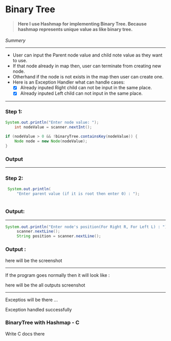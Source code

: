 # Binary Tree 

>#### Here I use Hashmap for implementing Binary Tree. Because hashmap represents unique value as like binary tree.


_Summery_
___
* User can input the Parent node value and child note value as they want to use.
*  If that node already  in map then, user can terminate from creating new node.
* Otherhand if the node is not exists in the map then user can create one.
* Here is an Exception Handler what can handle cases:
     * [x] Already inputed Right child can not be input in the same place.
     * [x] Already inputed Left child can not  input in the same place.
___

### Step 1:
```java
System.out.println("Enter node value: ");
    int nodeValue = scanner.nextInt();
            
if (nodeValue > 0 && !binaryTree.containsKey(nodeValue)) {
    Node node = new Node(nodeValue);
}

```
### Output

___

### Step 2:

```java
 System.out.println(
     "Enter parent value (if it is root then enter 0) : ");
    
```
### Output:

___

```java
System.out.println("Enter node's position(For Right R, For Left L) : ");
     scanner.nextLine();
     String position = scanner.nextLine();
```

### Output : 
 here will be the screenshot

___

If the program goes normally then it will look like :


here will be the all outputs screenshot 


____

Exceptios will be there ...

 Exception handled successfully





### BinaryTree with Hashmap - C
Write C docs there
